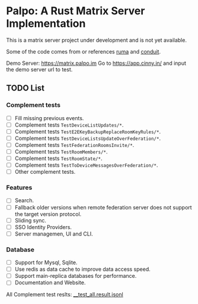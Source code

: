 # Palpo: A Rust Matrix Server Implementation

This is a matrix server project under development and is not yet available.

Some of the code comes from or references [ruma](https://github.com/ruma/ruma) and [conduit](https://gitlab.com/famedly/conduit).

Demo Server: https://matrix.palpo.im Go to https://app.cinny.in/ and input the demo server url to test.

## TODO List

### Complement tests
- [ ] Fill missing previous events.
- [ ] Complement tests `TestDeviceListUpdates/*`.
- [ ] Complement tests `TestE2EKeyBackupReplaceRoomKeyRules/*`.
- [ ] Complement tests `TestDeviceListsUpdateOverFederation/*`.
- [ ] Complement tests `TestFederationRoomsInvite/*`.
- [ ] Complement tests `TestRoomMembers/*`.
- [ ] Complement tests `TestRoomState/*`.
- [ ] Complement tests `TestToDeviceMessagesOverFederation/*`.
- [ ] Other complement tests.

### Features
- [ ] Search.
- [ ] Fallback older versions when remote federation server does not support the target version protocol.
- [ ] Sliding sync.
- [ ] SSO Identity Providers.
- [ ] Server managemen, UI and CLI.

### Database
- [ ] Support for Mysql, Sqlite.
- [ ] Use redis as data cache to improve data access speed.
- [ ] Support main-replica databases for performance.
- [ ] Documentation and Website.

All Complement test reslts: [__test_all.result.jsonl](tests/results/__test_all.result.jsonl)